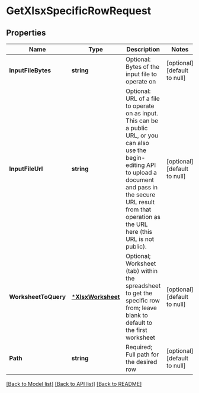 # GetXlsxSpecificRowRequest

## Properties
Name | Type | Description | Notes
------------ | ------------- | ------------- | -------------
**InputFileBytes** | **string** | Optional: Bytes of the input file to operate on | [optional] [default to null]
**InputFileUrl** | **string** | Optional: URL of a file to operate on as input.  This can be a public URL, or you can also use the begin-editing API to upload a document and pass in the secure URL result from that operation as the URL here (this URL is not public). | [optional] [default to null]
**WorksheetToQuery** | [***XlsxWorksheet**](XlsxWorksheet.md) | Optional; Worksheet (tab) within the spreadsheet to get the specific row from; leave blank to default to the first worksheet | [optional] [default to null]
**Path** | **string** | Required; Full path for the desired row | [optional] [default to null]

[[Back to Model list]](../README.md#documentation-for-models) [[Back to API list]](../README.md#documentation-for-api-endpoints) [[Back to README]](../README.md)


